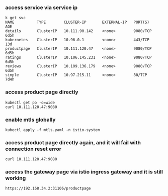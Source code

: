 ### access service via service ip
```
k get svc
NAME          TYPE        CLUSTER-IP       EXTERNAL-IP   PORT(S)    AGE
details       ClusterIP   10.111.90.142    <none>        9080/TCP   6d5h
kubernetes    ClusterIP   10.96.0.1        <none>        443/TCP    13d
productpage   ClusterIP   10.111.120.47    <none>        9080/TCP   6d5h
ratings       ClusterIP   10.106.145.231   <none>        9080/TCP   6d5h
reviews       ClusterIP   10.109.136.179   <none>        9080/TCP   6d5h
simple        ClusterIP   10.97.215.11     <none>        80/TCP     7d4h
```
### access product page directly
```
kubectl get po -o=wide
curl 10.111.120.47:9080
```
### enable mtls globally
```
kubectl apply -f mtls.yaml -n istio-system
```
### access product page directly again, and it will fail with connection reset error
```
curl 10.111.120.47:9080
```
### access the gateway page via istio ingress gateway and it is still working
```
https://192.168.34.2:31106/productpage
```